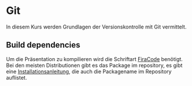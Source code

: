 # Git

In diesem Kurs werden Grundlagen der Versionskontrolle mit Git vermittelt.

## Build dependencies

Um die Präsentation zu kompilieren wird die Schriftart [FiraCode](https://github.com/tonsky/FiraCode) benötigt.
Bei den meisten Distributionen gibt es das Package im repository, es gibt eine [Installationsanleitung](https://github.com/tonsky/FiraCode/wiki/Linux-instructions#installing-with-a-package-manager), die auch die Packagename im Repository auflistet.
